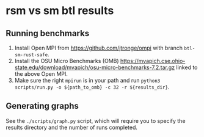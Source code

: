 # rsm vs sm btl results

## Running benchmarks

1. Install Open MPI from <https://github.com/jtronge/ompi> with branch `btl-sm-rust-safe`.
2. Install the OSU Micro Benchmarks (OMB)
   <https://mvapich.cse.ohio-state.edu/download/mvapich/osu-micro-benchmarks-7.2.tar.gz>
   linked to the above Open MPI.
3. Make sure the right `mpirun` is in your path and run
   `python3 scripts/run.py -o ${path_to_omb} -c 32 -r ${results_dir}`.

## Generating graphs

See the `./scripts/graph.py` script, which will require you to specify the
results directory and the number of runs completed.

